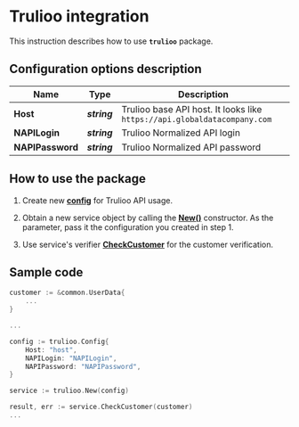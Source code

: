 # Trulioo integration

This instruction describes how to use **`trulioo`** package.

## Configuration options description

| **Name**         | **Type**     | **Description**                                                          |
| ---------------- | ------------ | ------------------------------------------------------------------------ |
| **Host**         | _**string**_ | Trulioo base API host. It looks like `https://api.globaldatacompany.com` |
| **NAPILogin**    | _**string**_ | Trulioo Normalized API login                                             |
| **NAPIPassword** | _**string**_ | Trulioo Normalized API password                                          |

## How to use the package

1) Create new [**config**](contract.go#L9) for Trulioo API usage.

2) Obtain a new service object by calling the [**New()**](trulioo.go#L18) constructor. As the parameter, pass it the configuration you created in step 1.

3) Use service's verifier [**CheckCustomer**](trulioo.go#L27) for the customer verification.

## Sample code

```go
customer := &common.UserData{
    ...
}

...

config := trulioo.Config{
    Host: "host",
    NAPILogin: "NAPILogin",
    NAPIPassword: "NAPIPassword",
}

service := trulioo.New(config)

result, err := service.CheckCustomer(customer)
...
```
